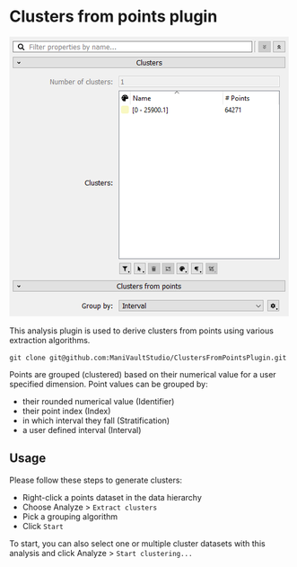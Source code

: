 # Clusters from points plugin
![Screenshot of the clusters from points plugin user interface](res/images/screenshot.png)

This analysis plugin is used to derive clusters from points using various extraction algorithms. 

```
git clone git@github.com:ManiVaultStudio/ClustersFromPointsPlugin.git
```

Points are grouped (clustered) based on their numerical value for a user specified dimension. Point values can be grouped by:
  - their rounded numerical value (Identifier)
  - their point index (Index)
  - in which interval they fall (Stratification)
  - a user defined interval (Interval)

## Usage
Please follow these steps to generate clusters:
- Right-click a points dataset in the data hierarchy
- Choose Analyze > `Extract clusters`
- Pick a grouping algorithm
- Click `Start`

To start, you can also select one or multiple cluster datasets with this analysis and click Analyze > `Start clustering...`
